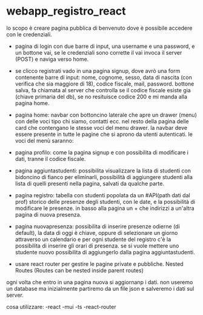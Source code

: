 # webapp\_registro\_react

lo scopo è creare pagina pubblica di benvenuto dove è possibile accedere con le credenziali.

* pagina di login con due barre di input, una username e una password, e un bottone vai, se le credenziali sono corrette il vai invoca il server (POST) e naviga verso home.
* se clicco registrati vado in una pagina signup, dove avrò una form contenente barre di input: nome, cognome, sesso, data di nascita (con verifica che sia maggiore di 18), codice fiscale, mail, password. bottone salva, fa chiamata al server che controlla se il codice fiscale esiste gia (chiave primaria del db), se no resituisce codice 200 e mi manda alla pagina home.
* pagina home: navbar con bottoncino laterale che apre un drawer (menu) con delle voci tipo chi siamo, contatti ecc. nel resto della pagina delle card che contengano le stesse voci del menu drawer.
  la navbar deve essere presente in tutte le pagine che si aprono da utenti autenticati.
  le voci del menù saranno:
* pagina profilo: come la pagina signup e con possibilita di modificare i dati, tranne il codice fiscale.
* pagina aggiuntastudenti: possibilita visualizzare la lista di studenti con bidoncino di fianco per eliminarli, possibilità di aggiungere studenti alla lista di quelli presenti nella pagina, salvati da qualche parte.
* pagina registro: tabella con studenti popolata da un #API(path dati dal prof) storico delle presenze degli studenti, con le date, e la possibilità di modificare le presenze. in basso alla pagina un + che indirizzi a un'altra pagina di nuova presenza.
* pagina nuovapresenza: possibilita di inserire presenze odierne (di default), la data di oggi è chiave, oppure di selezionare un giorno attraverso un calendario e per ogni studente del registro c'è la possibilita di inserire gli orari di presenza. se si vuole mettere uno studente nuovo possibilita di aggiungerlo dalla pagina aggiuntastudenti.



* usare react router per gestire le pagine private e pubbliche. Nested Routes (Routes can be nested inside parent routes)

ogni volta che entro in una pagina nuova si aggiornanp i dati. non useremo un database ma inizialmente partiremo da un file json e salveremo i dati sul server.

cosa utilizzare:
-react
-mui
-ts
-react-router

